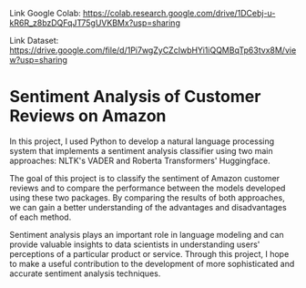 Link Google Colab: https://colab.research.google.com/drive/1DCebj-u-kR6R_z8bzDQFqJT75gUVKBMx?usp=sharing

Link Dataset: https://drive.google.com/file/d/1Pi7wgZyCZcIwbHYi1iQQMBqTp63tvx8M/view?usp=sharing

# Sentiment Analysis of Customer Reviews on Amazon
In this project, I used Python to develop a natural language processing system that implements a sentiment analysis classifier using two main approaches: NLTK's VADER and Roberta Transformers' Huggingface.

The goal of this project is to classify the sentiment of Amazon customer reviews and to compare the performance between the models developed using these two packages. By comparing the results of both approaches, we can gain a better understanding of the advantages and disadvantages of each method.

Sentiment analysis plays an important role in language modeling and can provide valuable insights to data scientists in understanding users' perceptions of a particular product or service. Through this project, I hope to make a useful contribution to the development of more sophisticated and accurate sentiment analysis techniques.
